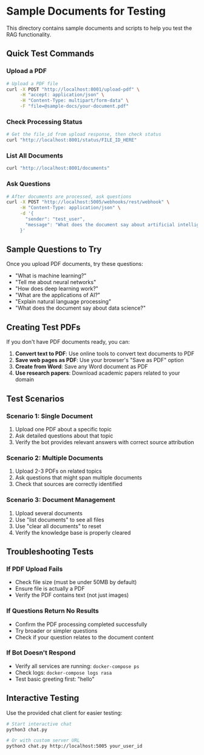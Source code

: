 # Sample Documents for Testing

This directory contains sample documents and scripts to help you test the RAG functionality.

## Quick Test Commands

### Upload a PDF
```bash
# Upload a PDF file
curl -X POST "http://localhost:8001/upload-pdf" \
     -H "accept: application/json" \
     -H "Content-Type: multipart/form-data" \
     -F "file=@sample-docs/your-document.pdf"
```

### Check Processing Status
```bash
# Get the file_id from upload response, then check status
curl "http://localhost:8001/status/FILE_ID_HERE"
```

### List All Documents
```bash
curl "http://localhost:8001/documents"
```

### Ask Questions
```bash
# After documents are processed, ask questions
curl -X POST "http://localhost:5005/webhooks/rest/webhook" \
     -H "Content-Type: application/json" \
     -d '{
       "sender": "test_user",
       "message": "What does the document say about artificial intelligence?"
     }'
```

## Sample Questions to Try

Once you upload PDF documents, try these questions:

- "What is machine learning?"
- "Tell me about neural networks"
- "How does deep learning work?"
- "What are the applications of AI?"
- "Explain natural language processing"
- "What does the document say about data science?"

## Creating Test PDFs

If you don't have PDF documents ready, you can:

1. **Convert text to PDF**: Use online tools to convert text documents to PDF
2. **Save web pages as PDF**: Use your browser's "Save as PDF" option
3. **Create from Word**: Save any Word document as PDF
4. **Use research papers**: Download academic papers related to your domain

## Test Scenarios

### Scenario 1: Single Document
1. Upload one PDF about a specific topic
2. Ask detailed questions about that topic
3. Verify the bot provides relevant answers with correct source attribution

### Scenario 2: Multiple Documents
1. Upload 2-3 PDFs on related topics
2. Ask questions that might span multiple documents
3. Check that sources are correctly identified

### Scenario 3: Document Management
1. Upload several documents
2. Use "list documents" to see all files
3. Use "clear all documents" to reset
4. Verify the knowledge base is properly cleared

## Troubleshooting Tests

### If PDF Upload Fails
- Check file size (must be under 50MB by default)
- Ensure file is actually a PDF
- Verify the PDF contains text (not just images)

### If Questions Return No Results
- Confirm the PDF processing completed successfully
- Try broader or simpler questions
- Check if your question relates to the document content

### If Bot Doesn't Respond
- Verify all services are running: `docker-compose ps`
- Check logs: `docker-compose logs rasa`
- Test basic greeting first: "hello"

## Interactive Testing

Use the provided chat client for easier testing:

```bash
# Start interactive chat
python3 chat.py

# Or with custom server URL
python3 chat.py http://localhost:5005 your_user_id
```